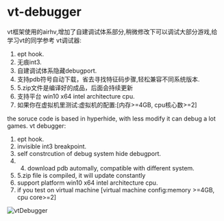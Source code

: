 # vt-debugger
vt框架使用的airhv,增加了自建调试体系部分,稍微修改下可以调试大部分游戏,给学习vt的同学参考
vt调试器:
1. ept hook.
2. 无痕int3.
3. 自建调试体系隐藏debugport.
4. 支持pdb符号自动下载，省去寻找特征码步骤,轻松兼容不同系统版本.
5. 5.zip文件是编译好的成品，后面会持续更新
6. 支持平台 win10 x64 intel architecture cpu.
7. 如果你在虚拟机里测试:虚拟机的配置:[内存>=4GB, cpu核心数>=2]

the soruce code is based in hyperhide, with less modify it can debug a lot games.
vt debugger:
1. ept hook.
2. invisible int3 breakpoint.
3. self constrcution of debug system hide debugport.
4. 4. download pdb automally, compatible with different system.
5. 5.zip file is compiled, it will update constantly
6. support platform win10 x64 intel architecture cpu.
7. if you test on virtual machine [virtual machine config:memory >=4GB, cpu core>=2]

![vtDebugger](https://user-images.githubusercontent.com/22963370/172332062-c2093279-8377-41ae-ace0-bc52a389b974.png)
